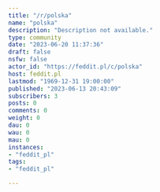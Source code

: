 ```yaml
---
title: "/r/polska" 
name: "polska"
description: "Description not available."
type: community
date: "2023-06-20 11:37:36"
draft: false
nsfw: false
actor_id: "https://feddit.pl/c/polska"
host: feddit.pl
lastmod: "1969-12-31 19:00:00"
published: "2023-06-13 20:43:09"
subscribers: 3
posts: 0
comments: 0
weight: 0
dau: 0
wau: 0
mau: 0
instances:
- "feddit_pl"
tags: 
- "feddit_pl"

---
```

